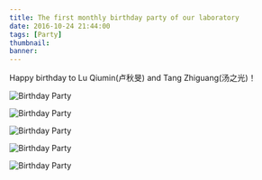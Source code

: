 ```yaml
---
title: The first monthly birthday party of our laboratory 
date: 2016-10-24 21:44:00
tags: [Party]
thumbnail: 
banner:
---
```

Happy birthday to Lu Qiumin(卢秋旻) and Tang Zhiguang(汤之光)！

![Birthday Party](/2016/10/24/Birthday-Party/party01.jpg)

![Birthday Party](/2016/10/24/Birthday-Party/party02.jpg)

<!--more-->

![Birthday Party](/2016/10/24/Birthday-Party/party03.jpg)

![Birthday Party](/2016/10/24/Birthday-Party/party04.jpg)

![Birthday Party](/2016/10/24/Birthday-Party/party05.jpg)
